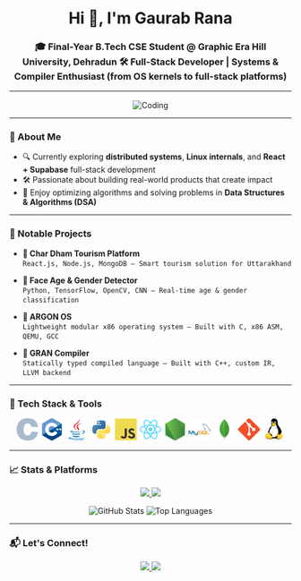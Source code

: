 <h1 align="center">Hi 👋, I'm Gaurab Rana</h1>
<h3 align="center">
🎓 Final-Year B.Tech CSE Student @ Graphic Era Hill University, Dehradun  
🛠 Full-Stack Developer | Systems & Compiler Enthusiast (from OS kernels to full-stack platforms)
</h3>

---

<p align="center">
  <img align="center" alt="Coding" width="400" src="https://media.giphy.com/media/qgQUggAC3Pfv687qPC/giphy.gif" />
</p>

---

### 🌱 About Me

- 🔍 Currently exploring **distributed systems**, **Linux internals**, and **React + Supabase** full-stack development  
- 🛠 Passionate about building real-world products that create impact  
- 🧩 Enjoy optimizing algorithms and solving problems in **Data Structures & Algorithms (DSA)**  

---

### 🔭 Notable Projects

- **🌄 Char Dham Tourism Platform**  
  `React.js, Node.js, MongoDB — Smart tourism solution for Uttarakhand`

- **🧠 Face Age & Gender Detector**  
  `Python, TensorFlow, OpenCV, CNN — Real-time age & gender classification`

- **🧵 ARGON OS**  
  `Lightweight modular x86 operating system — Built with C, x86 ASM, QEMU, GCC`

- **🧠 GRAN Compiler**  
  `Statically typed compiled language — Built with C++, custom IR, LLVM backend`

---

### 🧠 Tech Stack & Tools

<p align="center"> 
  <img src="https://raw.githubusercontent.com/devicons/devicon/master/icons/c/c-original.svg" alt="C" width="40" />
  <img src="https://raw.githubusercontent.com/devicons/devicon/master/icons/cplusplus/cplusplus-original.svg" alt="C++" width="40" />
  <img src="https://raw.githubusercontent.com/devicons/devicon/master/icons/java/java-original.svg" alt="Java" width="40" />
  <img src="https://raw.githubusercontent.com/devicons/devicon/master/icons/python/python-original.svg" alt="Python" width="40" />
  <img src="https://raw.githubusercontent.com/devicons/devicon/master/icons/javascript/javascript-original.svg" alt="JavaScript" width="40" />
  <img src="https://raw.githubusercontent.com/devicons/devicon/master/icons/react/react-original.svg" alt="React" width="40" />
  <img src="https://raw.githubusercontent.com/devicons/devicon/master/icons/nodejs/nodejs-original.svg" alt="Node.js" width="40" />
  <img src="https://raw.githubusercontent.com/devicons/devicon/master/icons/mysql/mysql-original-wordmark.svg" alt="MySQL" width="40" />
  <img src="https://raw.githubusercontent.com/devicons/devicon/master/icons/mongodb/mongodb-original.svg" alt="MongoDB" width="40" />
  <img src="https://raw.githubusercontent.com/devicons/devicon/master/icons/git/git-original.svg" alt="Git" width="40" />
  <img src="https://raw.githubusercontent.com/devicons/devicon/master/icons/linux/linux-original.svg" alt="Linux" width="40" />
</p>

---

### 📈 Stats & Platforms

<p align="center">
  <a href="https://leetcode.com/gaurabrana07/" target="blank">
    <img src="https://img.shields.io/badge/LeetCode-FFA116?style=for-the-badge&logo=leetcode&logoColor=white" />
  </a>
  <a href="https://github.com/gaurabrana07" target="blank">
    <img src="https://img.shields.io/badge/GitHub-181717?style=for-the-badge&logo=github&logoColor=white" />
  </a>
</p>

<p align="center">
  <img src="https://github-readme-stats.vercel.app/api?username=gaurabrana07&show_icons=true&theme=radical" alt="GitHub Stats" />
  <img src="https://github-readme-stats.vercel.app/api/top-langs/?username=gaurabrana07&layout=compact&theme=radical" alt="Top Languages" />
</p>

---

### 📬 Let's Connect!

<p align="center">
  <a href="mailto:ranagaurav892@gmail.com" target="_blank">
  <img src="https://img.shields.io/badge/Gmail-D14836?style=for-the-badge&logo=gmail&logoColor=white" />
</a>
  <a href="https://www.linkedin.com/in/gaurab-rana-3569242b8" target="blank"><img src="https://img.shields.io/badge/LinkedIn-0077B5?style=for-the-badge&logo=linkedin&logoColor=white" /></a>
</p>

